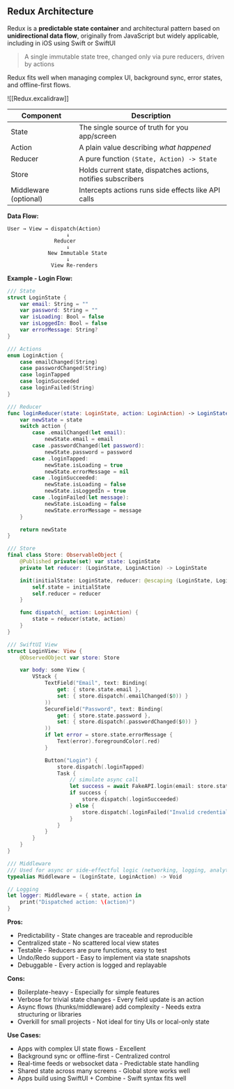 ## Redux Architecture
Redux is a **predictable state container** and architectural pattern based on **unidirectional data flow**, originally from JavaScript but widely applicable, including in iOS using Swift or SwiftUI
>A single immutable state tree, changed only via pure reducers, driven by actions

Redux fits well when managing complex UI, background sync, error states, and offline-first flows.

![[Redux.excalidraw]]

| Component             | Description                                                   |
| --------------------- | ------------------------------------------------------------- |
| State                 | The single source of truth for you app/screen                 |
| Action                | A plain value describing *what happened*                      |
| Reducer               | A pure function `(State, Action) -> State`                    |
| Store                 | Holds current state, dispatches actions, notifies subscribers |
| Middleware (optional) | Intercepts actions runs side effects like API calls           |

**Data Flow:**
```
User → View → dispatch(Action)
                   ↓
               Reducer
                   ↓
             New Immutable State
                   ↓
              View Re-renders
```

**Example - Login Flow:**
```swift
/// State
struct LoginState {
	var email: String = ""
	var password: String = ""
	var isLoading: Bool = false
	var isLoggedIn: Bool = false
	var errorMessage: String?
}

/// Actions
enum LoginAction {
	case emailChanged(String)
	case passwordChanged(String)
	case loginTapped
	case loginSucceeded
	case loginFailed(String)
}

/// Reducer
func loginReducer(state: LoginState, action: LoginAction) -> LoginState {
	var newState = state
	switch action {
		case .emailChanged(let email):
			newState.email = email
		case .passwordChanged(let password):
			newState.password = password
		case .loginTapped:
			newState.isLoading = true
			newState.errorMessage = nil
		case .loginSucceeded:
			newState.isLoading = false
			newState.isLoggedIn = true
		case .loginFailed(let message):
			newState.isLoading = false
			newState.errorMessage = message
	}

	return newState
}

/// Store
final class Store: ObservableObject {
	@Published private(set) var state: LoginState
	private let reducer: (LoginState, LoginAction) -> LoginState

	init(initialState: LoginState, reducer: @escaping (LoginState, LoginAction) -> LoginState) {
		self.state = initialState
		self.reducer = reducer
	}

	func dispatch(_ action: LoginAction) {
		state = reducer(state, action)
	}
}

/// SwiftUI View
struct LoginView: View {
	@ObservedObject var store: Store

	var body: some View {
		VStack {
			TextField("Email", text: Binding(
				get: { store.state.email },
				set: { store.dispatch(.emailChanged($0)) }
			))
			SecureField("Password", text: Binding(
				get: { store.state.password },
				set: { store.dispatch(.passwordChanged($0)) }
			))
			if let error = store.state.errorMessage {
				Text(error).foregroundColor(.red)
			}

			Button("Login") {
				store.dispatch(.loginTapped)
				Task {
					// simulate async call
					let success = await FakeAPI.login(email: store.state.email, password: store.state.password)
					if success {
						store.dispatch(.loginSucceeded)
					} else {
						store.dispatch(.loginFailed("Invalid credentials"))
					}
				}
			}
		}
	}
}

/// Middleware
/// Used for async or side-effectful logic (networking, logging, analytics):
typealias Middleware = (LoginState, LoginAction) -> Void

// Logging
let logger: Middleware = { state, action in
	print("Dispatched action: \(action)")
}
```

**Pros:**
- Predictability - State changes are traceable and reproducible
- Centralized state - No scattered local view states
- Testable - Reducers are pure functions, easy to test
- Undo/Redo support - Easy to implement via state snapshots
- Debuggable - Every action is logged and replayable

**Cons:**
- Boilerplate-heavy - Especially for simple features
- Verbose for trivial state changes - Every field update is an action
- Async flows (thunks/middleware) add complexity - Needs extra structuring or libraries
- Overkill for small projects - Not ideal for tiny UIs or local-only state

**Use Cases:**
- Apps with complex UI state flows - Excellent
- Background sync or offline-first - Centralized control
- Real-time feeds or websocket data - Predictable state handling
- Shared state across many screens - Global store works well
- Apps build using SwiftUI + Combine - Swift syntax fits well